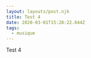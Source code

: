 ```yaml
---
layout: layouts/post.njk
title: Test 4
date: 2020-03-01T15:28:22.644Z
tags:
  - musique
---
```

Test 4
